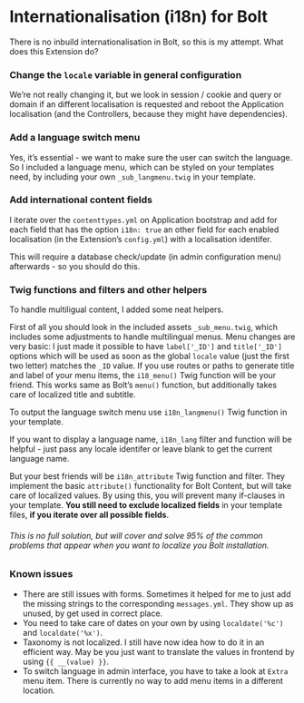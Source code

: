 # Internationalisation (i18n) for Bolt

There is no inbuild internationalisation in Bolt, so this is my attempt. What does this Extension do?

### Change the `locale` variable in general configuration
We’re not really changing it, but we look in session / cookie and query or domain if an different localisation is requested and reboot the Application localisation (and the Controllers, because they might have dependencies).

### Add a language switch menu
Yes, it’s essential - we want to make sure the user can switch the language. So I included a language menu, which can be styled on your templates need, by including your own `_sub_langmenu.twig` in your template.

### Add international content fields
I iterate over the `contenttypes.yml` on Application bootstrap and add for each field that has the option `i18n: true` an other field for each enabled localisation (in the Extension’s `config.yml`) with a localisation identifer.

This will require a database check/update (in admin configuration menu) afterwards - so you should do this.

### Twig functions and filters and other helpers
To handle multiligual content, I added some neat helpers.

First of all you should look in the included assets `_sub_menu.twig`, which includes some adjustments to handle multilingual menus. Menu changes are very basic: I just made it possible to have `label['_ID']` and `title['_ID']` options which will be used as soon as the global `locale` value (just the first two letter) matches the `_ID` value. If you use routes or paths to generate title and label of your menu items, the `i18_menu()` Twig function will be your friend. This works same as Bolt’s `menu()` function, but additionally takes care of localized title and subtitle.

To output the language switch menu use `i18n_langmenu()` Twig function in your template.

If you want to display a language name, `i18n_lang` filter and function will be helpful - just pass any locale identifer or leave blank to get the current language name.

But your best friends will be `i18n_attribute` Twig function and filter. They implement the basic `attribute()` functionality for Bolt Content, but will take care of localized values. By using this, you will prevent many if-clauses in your template. **You still need to exclude localized fields** in your template files, **if you iterate over all possible fields**.

###### This is no full solution, but will cover and solve 95% of the common problems that appear when you want to localize you Bolt installation.

### Known issues
  - There are still issues with forms. Sometimes it helped for me to just add the missing strings to the corresponding `messages.yml`. They show up as unused, by get used in correct place.
  - You need to take care of dates on your own by using `localdate('%c')` and `localdate('%x')`.
  - Taxonomy is not localized. I still have now idea how to do it in an efficient way. May be you just want to translate the values in frontend by using `{{ __(value) }}`.
  - To switch language in admin interface, you have to take a look at `Extra` menu item. There is currently no way to add menu items in a different location.